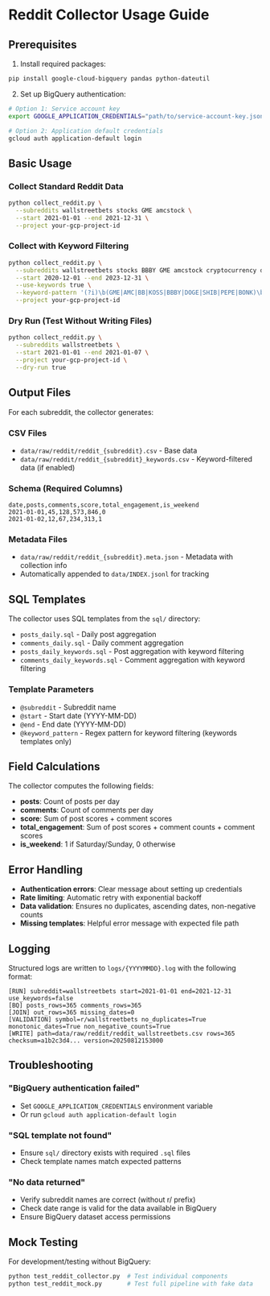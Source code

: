 # Reddit Collector Usage Guide

## Prerequisites

1. Install required packages:
```bash
pip install google-cloud-bigquery pandas python-dateutil
```

2. Set up BigQuery authentication:
```bash
# Option 1: Service account key
export GOOGLE_APPLICATION_CREDENTIALS="path/to/service-account-key.json"

# Option 2: Application default credentials
gcloud auth application-default login
```

## Basic Usage

### Collect Standard Reddit Data

```bash
python collect_reddit.py \
  --subreddits wallstreetbets stocks GME amcstock \
  --start 2021-01-01 --end 2021-12-31 \
  --project your-gcp-project-id
```

### Collect with Keyword Filtering

```bash
python collect_reddit.py \
  --subreddits wallstreetbets stocks BBBY GME amcstock cryptocurrency dogecoin \
  --start 2020-12-01 --end 2023-12-31 \
  --use-keywords true \
  --keyword-pattern '(?i)\b(GME|AMC|BB|KOSS|BBBY|DOGE|SHIB|PEPE|BONK)\b' \
  --project your-gcp-project-id
```

### Dry Run (Test Without Writing Files)

```bash
python collect_reddit.py \
  --subreddits wallstreetbets \
  --start 2021-01-01 --end 2021-01-07 \
  --project your-gcp-project-id \
  --dry-run true
```

## Output Files

For each subreddit, the collector generates:

### CSV Files
- `data/raw/reddit/reddit_{subreddit}.csv` - Base data
- `data/raw/reddit/reddit_{subreddit}_keywords.csv` - Keyword-filtered data (if enabled)

### Schema (Required Columns)
```csv
date,posts,comments,score,total_engagement,is_weekend
2021-01-01,45,128,573,846,0
2021-01-02,12,67,234,313,1
```

### Metadata Files
- `data/raw/reddit/reddit_{subreddit}.meta.json` - Metadata with collection info
- Automatically appended to `data/INDEX.jsonl` for tracking

## SQL Templates

The collector uses SQL templates from the `sql/` directory:

- `posts_daily.sql` - Daily post aggregation
- `comments_daily.sql` - Daily comment aggregation  
- `posts_daily_keywords.sql` - Post aggregation with keyword filtering
- `comments_daily_keywords.sql` - Comment aggregation with keyword filtering

### Template Parameters
- `@subreddit` - Subreddit name
- `@start` - Start date (YYYY-MM-DD)
- `@end` - End date (YYYY-MM-DD)
- `@keyword_pattern` - Regex pattern for keyword filtering (keywords templates only)

## Field Calculations

The collector computes the following fields:

- **posts**: Count of posts per day
- **comments**: Count of comments per day  
- **score**: Sum of post scores + comment scores
- **total_engagement**: Sum of post scores + comment counts + comment scores
- **is_weekend**: 1 if Saturday/Sunday, 0 otherwise

## Error Handling

- **Authentication errors**: Clear message about setting up credentials
- **Rate limiting**: Automatic retry with exponential backoff
- **Data validation**: Ensures no duplicates, ascending dates, non-negative counts
- **Missing templates**: Helpful error message with expected file path

## Logging

Structured logs are written to `logs/{YYYYMMDD}.log` with the following format:

```
[RUN] subreddit=wallstreetbets start=2021-01-01 end=2021-12-31 use_keywords=false
[BQ] posts_rows=365 comments_rows=365
[JOIN] out_rows=365 missing_dates=0
[VALIDATION] symbol=r/wallstreetbets no_duplicates=True monotonic_dates=True non_negative_counts=True
[WRITE] path=data/raw/reddit/reddit_wallstreetbets.csv rows=365 checksum=a1b2c3d4... version=20250812153000
```

## Troubleshooting

### "BigQuery authentication failed"
- Set `GOOGLE_APPLICATION_CREDENTIALS` environment variable
- Or run `gcloud auth application-default login`

### "SQL template not found"
- Ensure `sql/` directory exists with required `.sql` files
- Check template names match expected patterns

### "No data returned"
- Verify subreddit names are correct (without r/ prefix)
- Check date range is valid for the data available in BigQuery
- Ensure BigQuery dataset access permissions

## Mock Testing

For development/testing without BigQuery:

```bash
python test_reddit_collector.py  # Test individual components
python test_reddit_mock.py       # Test full pipeline with fake data
```